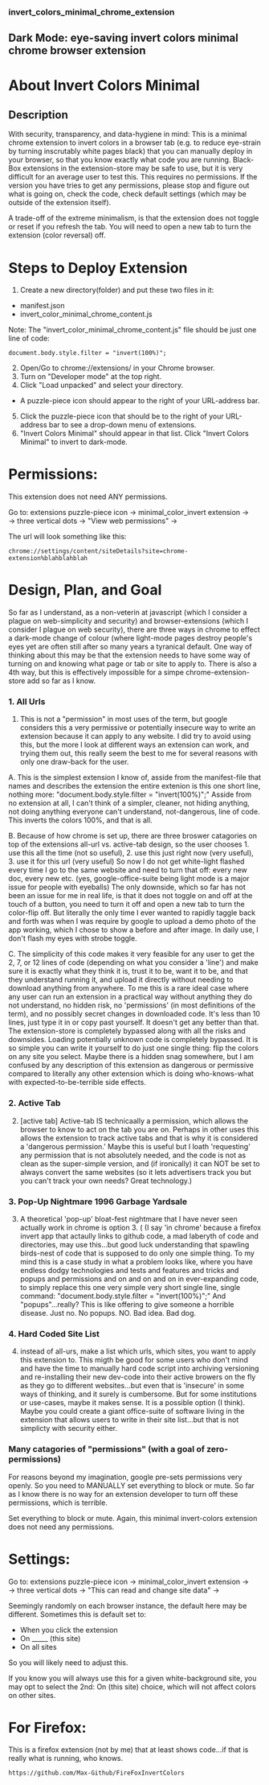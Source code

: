 ### invert_colors_minimal_chrome_extension
## Dark Mode: eye-saving invert colors minimal chrome browser extension

# About Invert Colors Minimal

## Description
With security, transparency, and data-hygiene in mind: 
This is a minimal chrome extension to invert colors in a browser tab
(e.g. to reduce eye-strain by turning inscrutably white pages black)
that you can manually deploy in your browser, so that you know
exactly what code you are running. Black-Box extensions in the 
extension-store may be safe to use, but it is very difficult for an average
user to test this.
This requires no permissions. If the version you have tries to get any
permissions, please stop and figure out what is going on, check the code,
check default settings (which may be outside of the extension itself).

A trade-off of the extreme minimalism, is that the extension does not toggle
or reset if you refresh the tab. You will need to open a new tab to turn 
the extension (color reversal) off. 
 
# Steps to Deploy Extension
1. Create a new directory(folder) and put these two files in it:
- manifest.json
- invert_color_minimal_chrome_content.js  

Note: The "invert_color_minimal_chrome_content.js" file should be just one line of code:
```
document.body.style.filter = "invert(100%)";
```

2. Open/Go to chrome://extensions/ in your Chrome browser.
3. Turn on "Developer mode" at the top right.
4. Click "Load unpacked" and select your directory.
- A puzzle-piece icon should appear to the right of your URL-address bar. 
5. Click the puzzle-piece icon that should be to the right of your URL-address bar to see a drop-down menu of extensions.
6. "Invert Colors Minimal" should appear in that list. Click "Invert Colors Minimal" to invert to dark-mode.

# Permissions:
This extension does not need ANY permissions.

Go to: extensions puzzle-piece icon -> minimal_color_invert extension ->  
-> three vertical dots ->  "View web permissions" -> 

The url will look something like this:
```
chrome://settings/content/siteDetails?site=chrome-extension%blahblahblah
```


# Design, Plan, and Goal

So far as I understand, as a non-veterin at javascript (which I consider a plague on web-simplicity and security)
and browser-extensions (which I consider I plague on web security),
there are three ways in chrome to effect a dark-mode change of colour
(where light-mode pages destroy people's eyes yet are often still
after so many years a tyranical default. One way of thinking about this may be
that the extension needs to have some way of turning on and knowing what
page or tab or site to apply to. There is also a 4th way, but this is 
effectively impossible for a simpe chrome-extension-store add so far
as I know.
### 1. All Urls
1. <all urls> This is not a "permission" in most uses of the term, but
google considers this a very permissive or potentially insecure way to write
an extension because it can apply to any website. I did try to avoid using this, but the more
I look at different ways an extension can work, and trying them out,
this really seem the best to me for several reasons with only one draw-back for the user.

A. This is the simplest extension I know of, asside from the manifest-file that names and describes the extension
the entire extenion is this one short line, nothing more: "document.body.style.filter = "invert(100%)";"
Asside from no extension at all, I can't think of a simpler, cleaner, not hiding anything,
not doing anything everyone can't understand, not-dangerous, line of code. This inverts the colors 100%, and that is all.

B. Because of how chrome is set up, there are three broswer catagories on top of the extensions all-url vs. active-tab design,
so the user chooses 1. use this all the time (not so useful), 2. use this just right now (very useful), 3. use it for this url (very useful)
So now I do not get white-light flashed every time I go to the same website and need to turn that off: every new doc, every new etc.
(yes, google-office-suite being light mode is a major issue for people with eyeballs)
The only downside, which so far has not been an issue for me in real life, is that it does not toggle on and off at the touch of a button,
you need to turn it off and open a new tab to turn the color-flip off.
But literally the only time I ever wanted to rapidly taggle back and forth was when I was require by google to upload a
demo photo of the app working, which I chose to show a before and after image. In daily use, I don't flash my eyes with strobe toggle.

C. The simplicity of this code makes it very feasible for any user to get the 2, 7, or 12 lines of code (depending on what you consider a 'line')
and make sure it is exactly what they think it is, trust it to be, want it to be, and that they understand running it, 
and upload it directly without needing to download anything from anywhere. To me this is a rare ideal case where
any user can run an extension in a practical way without anything they do not understand, no hidden risk,
no 'permissions' (in most definitions of the term), and no possibly secret changes in downloaded code.
It's less than 10 lines, just type it in or copy past yourself. It doesn't get any better than that.
The extension-store is completely bypassed along with all the risks and downsides. Loading potentially unknown code is completely bypassed.
It is so simple you can write it yourself to do just one single thing: flip the colors on any site you select. Maybe there
is a hidden snag somewhere, but I am confused by any description of this extension as dangerous or permissive compared
to literally any other extension which is doing who-knows-what with expected-to-be-terrible side effects. 

### 2. Active Tab
2. [active tab] Active-tab IS technicaally a permission, which allows the browser to know to act on the tab you are on.
Perhaps in other uses this allows the extension to track active tabs and that is why it is considered a 'dangerous permission.'
Maybe this is useful but I loath 'requesting' any permission that is not absolutely needed, and the code is not
as clean as the super-simple version, and (if ironically) it can NOT be set to always convert the same websites
(so it lets advertisers track you but you can't track your own needs? Great technology.)

### 3. Pop-Up Nightmare 1996 Garbage Yardsale
3. A theoretical 'pop-up' bloat-fest nightmare that I have never seen actually work in chrome is option 3. (
(I say 'in chrome' because a firefox invert app that actaully links to github code, a mad laberyth of code and directories,
may use this...but good luck understanding that spawling birds-nest of code that is supposed to do only one simple thing.
To my mind this is a case study in what a problem looks like, where you have endless dodgy technologies and tests and features and tricks and popups and permissions and on and on and on in ever-expanding code, to simply replace this one very simple very short single line, single command: "document.body.style.filter = "invert(100%)";" And "popups"...really?
This is like offering to give someone a horrible disease. Just no. No popups. NO. Bad idea. Bad dog.

### 4. Hard Coded Site List
4. instead of all-urs, make a list which urls, which sites, you want to apply this extension to. This migth be good for some users who don't mind and have the time to manually hard code script into archiving versioning and re-installing their new dev-code into their active browers on the fly as they go to different websites...but even that is 'insecure' in some ways of thinking,
and it surely is cumbersome. But for some institutions or use-cases, maybe it makes sense. It is a possible option (I think).
Maybe you could create a giant office-suite of software living in the extension that allows users to write in their site list...but that is not simplicty with security either.


### Many catagories of "permissions" (with a goal of zero-permissions)

For reasons beyond my imagination, google pre-sets permissions
very openly. So you need to MANUALLY set everything to block or mute.
So far as I know there is no way for an extension developer to
turn off these permissions, which is terrible. 

Set everything to block or mute. Again, this minimal invert-colors 
extension does not need any permissions.

# Settings: 
Go to: extensions puzzle-piece icon -> minimal_color_invert extension ->  
-> three vertical dots ->  "This can read and change site data" -> 

Seemingly randomly on each browser instance, the default here may be different.
Sometimes this is default set to: 
- When you click the extension
- On _____ (this site)
- On all sites

So you will likely need to adjust this.

If you know you will always use this for a given white-background site,
you may opt to select the 2nd: On (this site) choice, which will not 
affect colors on other sites.


# For Firefox:
This is a firefox extension (not by me) that at least shows
code...if that is really what is running, who knows.
```
https://github.com/Max-Github/FireFoxInvertColors
```
